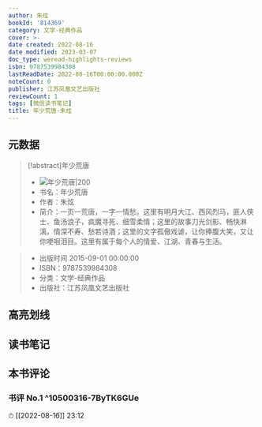 ```yaml
---
author: 朱炫
bookId: '814369'
category: 文学-经典作品
cover: >-
date created: 2022-08-16
date modified: 2023-03-07
doc_type: weread-highlights-reviews
isbn: 9787539984308
lastReadDate: 2022-08-16T00:00:00.000Z
noteCount: 0
publisher: 江苏凤凰文艺出版社
reviewCount: 1
tags: [微信读书笔记]
title: 年少荒唐-朱炫
---
```


## 元数据

>[!abstract]年少荒唐
> - ![年少荒唐|200](https://wfqqreader-1252317822.image.myqcloud.com/cover/369/814369/t7_814369.jpg)
> - 书名：年少荒唐
> - 作者：朱炫
> - 简介：一页一荒唐，一字一情愁。这里有明月大江、西风烈马，匪人侠士、鱼汤浪子，疯魔寻死、细雪柔情；这里的故事刀光剑影、畅快淋漓，情深不寿、愁若诗酒；这里的文字孤傲戏谑，让你捧腹大笑，又让你哽咽泪目。这里有属于每个人的情爱、江湖、青春与生活。

> - 出版时间 2015-09-01 00:00:00
> - ISBN：9787539984308
> - 分类：文学-经典作品
> - 出版社：江苏凤凰文艺出版社

## 高亮划线

## 读书笔记

## 本书评论

### 书评 No.1 ^10500316-7ByTK6GUe

⏱ [[2022-08-16]] 23:12
